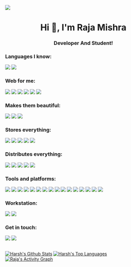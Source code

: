 ![](https://raw.githubusercontent.com/halfrost/halfrost/master/icons/header_.png)
<h1 align="center">Hi 👋, I'm Raja Mishra</h1>
<h3 align="center">Developer And Student!</h3>

### Languages I know:
![](https://img.shields.io/badge/Java-ED8B00?style=for-the-badge&logo=java&logoColor=white)
![](https://img.shields.io/badge/Python-00599C?style=for-the-badge&logo=python&logoColor=white)

### Web for me:<br>
![](https://img.shields.io/badge/React-20232A?style=for-the-badge&logo=react&logoColor=61DAFB)
![](https://img.shields.io/badge/Node.js-339933?style=for-the-badge&logo=nodedotjs&logoColor=white)
![](https://img.shields.io/badge/Express.js-000000?style=for-the-badge&logo=express&logoColor=white)
![](https://img.shields.io/badge/Django-000000?style=for-the-badge&logo=django&logoColor=white)
![](https://img.shields.io/badge/Selenium-43B02A?style=for-the-badge&logo=Selenium&logoColor=white)
![](https://img.shields.io/badge/Spring_Boot-6DB33F?style=for-the-badge&logo=spring-boot&logoColor=white)

### Makes them beautiful:<br>
![](https://img.shields.io/badge/Sass-CC6699?style=for-the-badge&logo=sass&logoColor=white)
![](https://img.shields.io/badge/Bootstrap-563D7C?style=for-the-badge&logo=bootstrap&logoColor=white)
![](https://img.shields.io/badge/Material--UI-0081CB?style=for-the-badge&logo=material-ui&logoColor=white)

### Stores everything:<br>
![](https://img.shields.io/badge/MySQL-00000F?style=for-the-badge&logo=mysql&logoColor=white)
![](https://img.shields.io/badge/PostgreSQL-316192?style=for-the-badge&logo=postgresql&logoColor=white)
![](https://img.shields.io/badge/MongoDB-4EA94B?style=for-the-badge&logo=mongodb&logoColor=white)
![](https://img.shields.io/badge/firebase-ffca28?style=for-the-badge&logo=firebase&logoColor=black)
![](https://img.shields.io/badge/appwrite-ffca28?style=for-the-badge&logo=appwrite&logoColor=black)
###  Distributes everything:
![](https://img.shields.io/badge/Netlify-00C7B7?style=for-the-badge&logo=netlify&logoColor=white)
![](https://img.shields.io/badge/Amazon_Web_Services-FF9900?style=for-the-badge&logo=amazonwebservices&logoColor=white)
![](https://img.shields.io/badge/Microsoft_Azure-232F3E?style=for-the-badge&logo=microsoft_azure&logoColor=white)
![](https://img.shields.io/badge/GitHub_Actions-2088FF?style=for-the-badge&logo=github-actions&logoColor=white)
![](https://img.shields.io/badge/Google_Cloud-4285F4?style=for-the-badge&logo=google-cloud&logoColor=white)

### Tools and platforms:
![](https://img.shields.io/badge/Ubuntu-E95420?style=for-the-badge&logo=ubuntu&logoColor=white)
![](https://img.shields.io/badge/Visual_Studio_Code-0078D4?style=for-the-badge&logo=visual%20studio%20code&logoColor=white)
![](https://img.shields.io/badge/Figma-F24E1E?style=for-the-badge&logo=figma&logoColor=white)
![](https://img.shields.io/badge/github%20copilot-000000?style=for-the-badge&logo=githubcopilot&logoColor=white)
![](https://img.shields.io/badge/Sonarqube-5190cf?style=for-the-badge&logo=sonarqube&logoColor=white)
![](https://img.shields.io/badge/github%20copilot-000000?style=for-the-badge&logo=githubcopilot&logoColor=white)
![](https://img.shields.io/badge/Ansible-000000?style=for-the-badge&logo=ansible&logoColor=white)
![](https://img.shields.io/badge/Azure_DevOps-0078D7?style=for-the-badge&logo=azure-devops&logoColor=white)
![](https://img.shields.io/badge/GitHub_Actions-2088FF?style=for-the-badge&logo=github-actions&logoColor=white)
![](https://img.shields.io/badge/Jenkins-49728B?style=for-the-badge&logo=jenkins&logoColor=white)
![](https://img.shields.io/badge/Kubernetes-3069DE?style=for-the-badge&logo=kubernetes&logoColor=white)
![](https://img.shields.io/badge/Terraform-7B42BC?style=for-the-badge&logo=terraform&logoColor=white)
![](https://img.shields.io/badge/Docker-2CA5E0?style=for-the-badge&logo=docker&logoColor=white)
![](https://img.shields.io/badge/Postman-FF6C37?style=for-the-badge&logo=Postman&logoColor=white)
![](https://img.shields.io/badge/Docker%20Compose-2496ED?style=for-the-badge&logo=docker&logoColor=white)
![](https://img.shields.io/badge/Jira-0052CC?style=for-the-badge&logo=Jira&logoColor=white)

### Workstation:
![](https://img.shields.io/badge/Windows-HP_PAVILION-0078D6?style=for-the-badge&logo=windows&logoColor=white)
![](https://img.shields.io/badge/Intel-Core_i5_11th-0071C5?style=for-the-badge&logo=intel&logoColor=white)

### Get in touch:
[![](https://img.shields.io/badge/Gmail-D14836?style=for-the-badge&logo=gmail&logoColor=white)](mailto:rajamishra.iem@gmail.com)
[![](https://img.shields.io/badge/LinkedIn-0077B5?style=for-the-badge&logo=linkedin&logoColor=white)](https://www.linkedin.com/in/rajamishra53/)

<br>
<a href="https://github.com/raja53a/github-readme-stats"><img alt="Harsh's Github Stats" src="https://github-readme-stats.vercel.app/api?username=raja53a&show_icons=true&count_private=true&theme=react&hide_border=true&bg_color=0D1117" /></a>
<a href="https://github.com/raja53a/github-readme-stats"><img alt="Harsh's Top Languages" src="https://github-readme-stats.vercel.app/api/top-langs/?username=raja53a&langs_count=8&count_private=true&layout=compact&theme=react&hide_border=true&bg_color=0D1117" /></a>
<br>
<a href="https://github.com/raja53a/github-readme-activity-graph"><img alt="Raja's Activity Graph" src="https://activity-graph.herokuapp.com/graph?username=raja53a&bg_color=0D1117&color=5BCDEC&line=5BCDEC&point=FFFFFF&hide_border=true" /></a>
